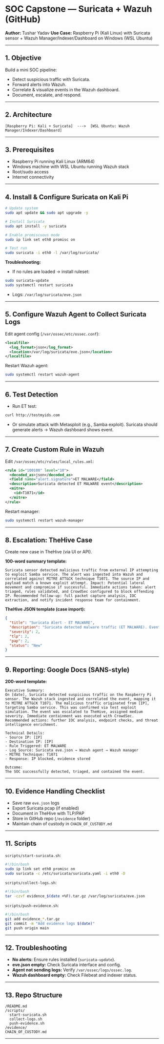 # SOC Capstone — Suricata + Wazuh (GitHub)

**Author:** Tushar Yadav
**Use Case:** Raspberry Pi (Kali Linux) with Suricata sensor + Wazuh Manager/Indexer/Dashboard on Windows (WSL Ubuntu)

---

## 1. Objective

Build a mini SOC pipeline:

* Detect suspicious traffic with Suricata.
* Forward alerts into Wazuh.
* Correlate & visualize events in the Wazuh dashboard.
* Document, escalate, and respond.

---

## 2. Architecture

```
[Raspberry Pi: Kali + Suricata]  --->  [WSL Ubuntu: Wazuh Manager/Indexer/Dashboard]
```

---

## 3. Prerequisites

* Raspberry Pi running Kali Linux (ARM64)
* Windows machine with WSL Ubuntu running Wazuh stack
* Root/sudo access
* Internet connectivity

---

## 4. Install & Configure Suricata on Kali Pi

```bash
# Update system
sudo apt update && sudo apt upgrade -y

# Install Suricata
sudo apt install -y suricata

# Enable promiscuous mode
sudo ip link set eth0 promisc on

# Test run
sudo suricata -i eth0 -l /var/log/suricata/
```

**Troubleshooting:**

* If no rules are loaded → install ruleset:

```bash
sudo suricata-update
sudo systemctl restart suricata
```

* Logs: `/var/log/suricata/eve.json`

---

## 5. Configure Wazuh Agent to Collect Suricata Logs

Edit agent config (`/var/ossec/etc/ossec.conf`):

```xml
<localfile>
  <log_format>json</log_format>
  <location>/var/log/suricata/eve.json</location>
</localfile>
```

Restart Wazuh agent:

```bash
sudo systemctl restart wazuh-agent
```

---

## 6. Test Detection

* Run ET test:

```bash
curl http://testmyids.com
```

* Or simulate attack with Metasploit (e.g., Samba exploit). Suricata should generate alerts → Wazuh dashboard shows event.

---

## 7. Create Custom Rule in Wazuh

Edit `/var/ossec/etc/rules/local_rules.xml`:

```xml
<rule id="100100" level="10">
  <decoded_as>json</decoded_as>
  <field name="alert.signature">ET MALWARE</field>
  <description>Suricata detected ET MALWARE event</description>
  <mitre>
    <id>T1071</id>
  </mitre>
</rule>
```

Restart manager:

```bash
sudo systemctl restart wazuh-manager
```

---

## 8. Escalation: TheHive Case

Create new case in TheHive (via UI or API).

**100-word summary template:**

```
Suricata sensor detected malicious traffic from external IP attempting to exploit Samba service. The alert was ingested into Wazuh and correlated against MITRE ATT&CK technique T1071. The source IP and payload match a known exploit attempt. Impact: Potential lateral movement and compromise if successful. Immediate actions taken: alert triaged, rules validated, and CrowdSec configured to block offending IP. Recommended follow-up: full packet capture analysis, IOC extraction, and notify incident response team for containment.
```

**TheHive JSON template (case import):**

```json
{
  "title": "Suricata Alert - ET MALWARE",
  "description": "Suricata detected malware traffic (ET MALWARE). Event ingested in Wazuh, MITRE T1071. Action taken: IP blocked.",
  "severity": 2,
  "tlp": 2,
  "pap": 2,
  "status": "New"
}
```

---

## 9. Reporting: Google Docs (SANS-style)

**200-word template:**

```
Executive Summary:
On [date], Suricata detected suspicious traffic on the Raspberry Pi sensor. The Wazuh stack ingested and correlated the event, mapping it to MITRE ATT&CK T1071. The malicious traffic originated from [IP], targeting Samba service. This was confirmed via test exploit simulation. The event was escalated to TheHive, assigned medium severity. Immediate containment was executed with CrowdSec. Recommended actions: further IOC analysis, endpoint checks, and threat intelligence enrichment.

Technical Details:
- Source IP: [IP]
- Destination IP: [IP]
- Rule Triggered: ET MALWARE
- Log Source: Suricata eve.json → Wazuh agent → Wazuh manager
- MITRE Technique: T1071
- Response: IP blocked, evidence stored

Outcome:
The SOC successfully detected, triaged, and contained the event.
```

---

## 10. Evidence Handling Checklist

* Save raw `eve.json` logs
* Export Suricata pcap (if enabled)
* Document in TheHive with TLP/PAP
* Store in GitHub repo (`/evidence` folder)
* Maintain chain of custody in `CHAIN_OF_CUSTODY.md`

---

## 11. Scripts

`scripts/start-suricata.sh`:

```bash
#!/bin/bash
sudo ip link set eth0 promisc on
sudo suricata -c /etc/suricata/suricata.yaml -i eth0 -D
```

`scripts/collect-logs.sh`:

```bash
#!/bin/bash
tar -czvf evidence_$(date +%F).tar.gz /var/log/suricata/eve.json
```

`scripts/push-evidence.sh`:

```bash
#!/bin/bash
git add evidence_*.tar.gz
git commit -m "Add evidence logs $(date)"
git push origin main
```

---

## 12. Troubleshooting

* **No alerts:** Ensure rules installed (`suricata-update`).
* **eve.json empty:** Check Suricata interface and config.
* **Agent not sending logs:** Verify `/var/ossec/logs/ossec.log`.
* **Wazuh dashboard empty:** Check Filebeat and indexer status.

---

## 13. Repo Structure

```
/README.md
/scripts/
  start-suricata.sh
  collect-logs.sh
  push-evidence.sh
/evidence/
CHAIN_OF_CUSTODY.md
```

---

